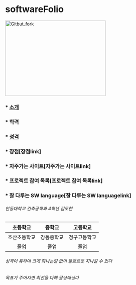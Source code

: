 # softwareFolio

<img src="https://user-images.githubusercontent.com/86451066/123884046-3c458980-d985-11eb-9e61-72893bfe9ad9.jpg" width="320px" height="240px"
     title="px(픽셀) 크기 설정" alt="Gitbut_fork"></img><br/>

### * [소개][소개link]
[소개link]:https://github.com/666ehgus/softwareFolio/blob/main/README.md#%EC%95%88%EB%8F%99%EB%8C%80%ED%95%99%EA%B5%90-%EA%B1%B4%EC%B6%95%EA%B3%B5%ED%95%99%EA%B3%BC-4%ED%95%99%EB%85%84-%EA%B9%80%EB%8F%84%ED%98%84
### * 학력
### * [성격]
[성격]:https://github.com/666ehgus/softwareFolio/blob/main/README.md#%EC%84%B1%EA%B2%A9%EC%9D%B4-%EC%9C%A0%ED%95%98%EC%97%AC-%ED%81%AC%EA%B2%8C-%ED%99%94%EB%82%98%EB%8A%94%EC%9D%BC-%EC%97%86%EC%9D%B4-%EB%AC%BC%ED%9D%90%EB%A5%B4%EB%93%AF-%EC%A7%80%EB%82%98%EA%B0%88-%EC%88%98-%EC%9E%88%EB%8B%A4
### * 장점[장점link]

### * 자주가는 사이트[자주가는 사이트link]

### * 프로젝트 참여 목록[프로젝트 참여 목록link]

### * 잘 다루는 SW language[잘 다루는 SW languagelink]





###### 안동대학교 건축공학과 4학년 김도현

| 초등학교 | 중학교 | 고등학교 |
| :-: | :-: | :-: |
| 호산초등학교 | 강동중학교 | 청구고등학교 |
| 졸업 | 졸업 | 졸업 |

###### 성격이 유하여 크게 화나는일 없이 물흐르듯 지나갈 수 있다

###### 목표가 주어지면 최선을 다해 달성해낸다

######
